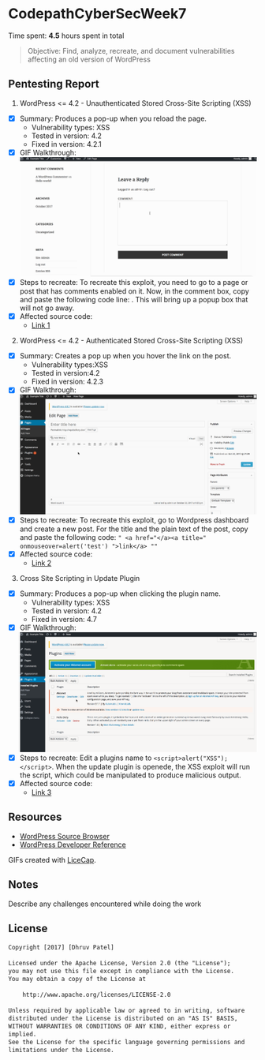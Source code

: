 # CodepathCyberSecWeek7

Time spent: **4.5** hours spent in total

> Objective: Find, analyze, recreate, and document vulnerabilities affecting an old version of WordPress

## Pentesting Report

1. WordPress <= 4.2 - Unauthenticated Stored Cross-Site Scripting (XSS)
  - [X] Summary: Produces a pop-up when you reload the page.
    - Vulnerability types: XSS
    - Tested in version: 4.2
    - Fixed in version: 4.2.1
  - [X] GIF Walkthrough: <img src="https://github.com/dhruvp5/CodepathCyberSecWeek7/blob/master/Asg7_1.gif?raw=true" alt="gif">
  - [X] Steps to recreate: To recreate this exploit, you need to go to a page or post that has comments enabled on it.  Now, in the comment box, copy and paste the following code line: <script>while(1){alert(document.cookie);}</script>.  This will bring up a popup box that will not go away.
  - [X] Affected source code:
    - [Link 1](https://compsecurityconcepts.wordpress.com/tag/cross-site-scripting/)
2. WordPress <= 4.2 - Authenticated Stored Cross-Site Scripting (XSS)
  - [X] Summary: Creates a pop up when you hover the link on the post.
    - Vulnerability types:XSS
    - Tested in version:4.2
    - Fixed in version: 4.2.3
  - [X] GIF Walkthrough: <img src="https://github.com/dhruvp5/CodepathCyberSecWeek7/blob/master/Asg7_2.gif?raw=true" alt="gif">
  - [X] Steps to recreate: To recreate this exploit, go to Wordpress dashboard and create a new post.  For the title and the plain text of the post, copy and paste the following code: `" <a href="</a><a title=" onmouseover=alert('test') ">link</a> ""`
  - [X] Affected source code:
    - [Link 2](https://github.com/WordPress/WordPress/blob/master/wp-includes/shortcodes.php)
3. Cross Site Scripting in Update Plugin
  - [X] Summary: Produces a pop-up when clicking the plugin name.
    - Vulnerability types: XSS
    - Tested in version: 4.2
    - Fixed in version: 4.7
  - [X] GIF Walkthrough: <img src="https://github.com/dhruvp5/CodepathCyberSecWeek7/blob/master/Asg7_3.gif?raw=true" alt="gif">
  - [X] Steps to recreate: Edit a plugins name to `<script>alert("XSS");</script>`. When the update plugin is openede, the XSS exploit will run the script, which could be manipulated to produce malicious output.
  - [X] Affected source code:
    - [Link 3](https://core.trac.wordpress.org/browser/trunk/src/wp-includes/shortcodes.php)

## Resources

- [WordPress Source Browser](https://core.trac.wordpress.org/browser/)
- [WordPress Developer Reference](https://developer.wordpress.org/reference/)

GIFs created with [LiceCap](http://www.cockos.com/licecap/).

## Notes

Describe any challenges encountered while doing the work

## License

    Copyright [2017] [Dhruv Patel]

    Licensed under the Apache License, Version 2.0 (the "License");
    you may not use this file except in compliance with the License.
    You may obtain a copy of the License at

        http://www.apache.org/licenses/LICENSE-2.0

    Unless required by applicable law or agreed to in writing, software
    distributed under the License is distributed on an "AS IS" BASIS,
    WITHOUT WARRANTIES OR CONDITIONS OF ANY KIND, either express or implied.
    See the License for the specific language governing permissions and
    limitations under the License.
